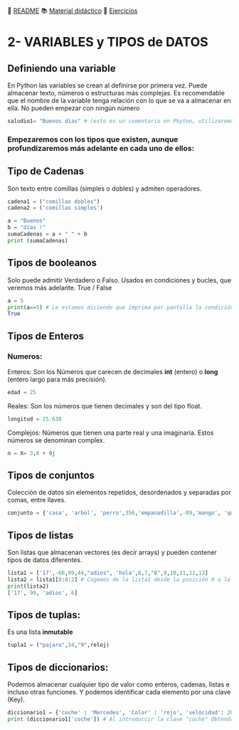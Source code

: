 
:page_with_curl: [README](../README.md) :books: [Material didáctico](/documentation/indicedocu.md) :pencil: [Ejercicios](/tests/indicetests.md)




# 2- VARIABLES y TIPOS de DATOS

## Definiendo una variable

En Python las variables se crean al definirse por primera vez.
Puede almacenar texto, números o estructuras más complejas.
Es recomendable que el nombre de la variable tenga relación con lo que se va a almacenar en ella.
No pueden empezar con ningún número 

````python
saludio1= "Buenos días" # (esto es un comentario en Phyton, utilizaremos el simbolo: # y después el texto)
````
### Empezaremos con los tipos que existen, aunque profundizaremos más adelante en cada uno de ellos:
## Tipo de Cadenas
Son texto entre comillas (simples o dobles) y admiten operadores.
````python
cadena1 = ("comillas dobles")
cadena2 = ('comillas simples')

a = "Buenos"
b = "días !"
sumaCadenas = a + " " + b
print (sumaCadenas)
````
## Tipos de booleanos
Solo puede admitir Verdadero o Falso. Usados en condiciones y bucles, que veremos más adelante.
True / False
````python
a = 5
print(a==5) # Le estamos diciendo que imprima por pantalla la condición de esa igualdad y nos devolvera:
True
````



## Tipos de Enteros
### Numeros:

Enteros: Son los Números que carecen de decimales
**int** (entero) o **long** (entero largo para más precisión).
`````python
edad = 25
`````
Reales: Son los números que tienen decimales y son del tipo float.
`````python
longitud = 25.638
`````
Complejos: Números que tienen una parte real y una imaginaria. Estos números se denominan complex.
`````python
n = X= 3,8 + 9j
`````

 

## Tipos de conjuntos
Colección de datos sin elementos repetidos, desordenados y separadas por comas, entre llaves.
`````python
conjunto = {'casa', 'arbol', 'perro',356,'empanadilla',-89,'mango', 'quesito'}
`````

## Tipos de listas
Son listas que almacenan vectores (es decir arrays) y pueden contener tipos de datos diferentes. 
`````python
lista1 = ['17',-66,99,44,"adios", 'hola',6,7,"8",9,10,11,12,13]
lista2 = lista1[0:8:2] # Cogemos de la lista1 desde la posición 0 a la 8 y de 2 2n 2; y lo metemos en la lista2
print(lista2)
['17', 99, 'adios', 6] 
`````
 

## Tipos de tuplas:
Es una lista **inmutable**
`````python
tupla1 = ("pajaro",34,"9",reloj)
`````

## Tipos de diccionarios:
Podemos almacenar cualquier tipo de valor como enteros, cadenas, listas e incluso otras funciones.
Y podemos identificar cada elemento por una clave (Key).
`````python
diccionario1 = {'coche' : 'Mercedes', 'Color' : 'rojo', 'velocidad': 280 }
print (diccionario1['coche']) # Al introduccir la clave "coche" Obtendremos "Mercedes"
`````